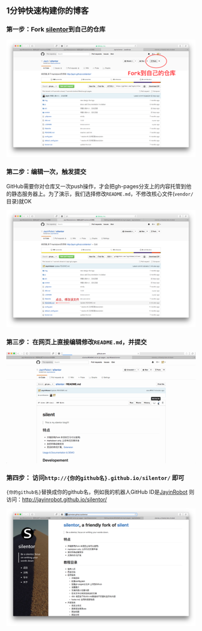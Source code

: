 ## 1分钟快速构建你的博客

### 第一步：Fork [silentor](https://github.com/Jayin/silentor)到自己的仓库
![1](./img/1.png)

### 第二步：编辑一次，触发提交

GitHub需要你对仓库又一次push操作，才会把gh-pages分支上的内容托管到他的静态服务器上。为了演示，我们选择修改`README.md`，不修改核心文件(`vendor/`目录)就OK

![2](./img/2.png)

### 第三步： 在网页上直接编辑修改`README.md`，并提交

![3](./img/3.gif)

### 第四步： 访问`http://{你的github名}.github.io/silentor/` 即可

`{你的github名}`替换成你的github名，例如我的机器人GitHub ID是[JayinRobot](https://github.com/JayinRobot)
则访问：http://jayinrobot.github.io/silentor/ 

![5](./img/5.png)
